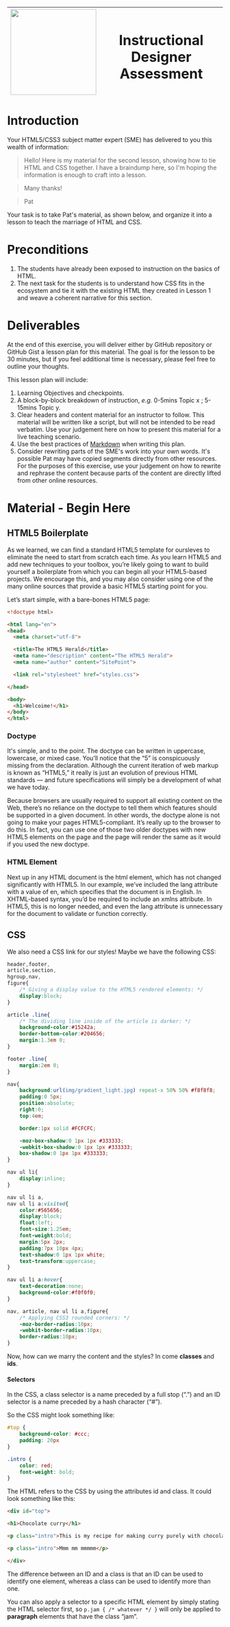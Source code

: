 | <img src="https://gist.githubusercontent.com/sonylnagale/062b13463394c162fe4fb7227b1a0675/raw/c0798c35ab0315db9611c66b85b1250f5f38011c/skills-gap.png" width="200px"/> | <h1>Instructional Designer Assessment</h1> |
|---|---|


# Introduction

Your HTML5/CSS3 subject matter expert (SME) has delivered to you this wealth of information:

> Hello! Here is my material for the second lesson, showing how to tie HTML and CSS together. I have a braindump here, so I'm hoping the information is enough to craft into a lesson.

> Many thanks!

> Pat

Your task is to take Pat's material, as shown below, and organize it into a lesson to teach the marriage of HTML and CSS.

# Preconditions

1. The students have already been exposed to instruction on the basics of HTML.
1. The next task for the students is to understand how CSS fits in the ecosystem and tie it with the existing HTML they created in Lesson 1 and weave a coherent narrative for this section.

# Deliverables

At the end of this exercise, you will deliver either by GitHub repository or GitHub Gist a lesson plan for this material. The goal is for the lesson to be 30 minutes, but if you feel additional time is necessary, please feel free to outline your thoughts.

This lesson plan will include:

1. Learning Objectives and checkpoints.
1. A block-by-block breakdown of instruction, _e.g._ 0-5mins Topic x ; 5-15mins Topic y.
1. Clear headers and content material for an instructor to follow. This material will be written like a script, but will not be intended to be read verbatim. Use your judgement here on how to present this material for a live teaching scenario.
1. Use the best practices of [Markdown](https://www.markdownguide.org/cheat-sheet/) when writing this plan.
1. Consider rewriting parts of the SME's work into your own words. It's possible Pat may have copied segments directly from other resources. For the purposes of this exercise, use your judgement on how to rewrite and rephrase the content because parts of the content are directly lifted from other online resources.

# Material - Begin Here

## HTML5 Boilerplate

As we learned, we can find a standard HTML5 template for oursleves to eliminate the need to start from scratch each time. As you learn HTML5 and add new techniques to your toolbox, you’re likely going to want to build yourself a boilerplate from which you can begin all your HTML5-based projects. We encourage this, and you may also consider using one of the many online sources that provide a basic HTML5 starting point for you.

Let’s start simple, with a bare-bones HTML5 page:

```HTML
<!doctype html>

<html lang="en">
<head>
  <meta charset="utf-8">

  <title>The HTML5 Herald</title>
  <meta name="description" content="The HTML5 Herald">
  <meta name="author" content="SitePoint">

  <link rel="stylesheet" href="styles.css">

</head>

<body>
  <h1>Welcoime!</h1>
</body>
</html>
```

### Doctype

It's simple, and to the point. The doctype can be written in uppercase, lowercase, or mixed case. You’ll notice that the “5” is conspicuously missing from the declaration. Although the current iteration of web markup is known as “HTML5,” it really is just an evolution of previous HTML standards — and future specifications will simply be a development of what we have today.

Because browsers are usually required to support all existing content on the Web, there’s no reliance on the doctype to tell them which features should be supported in a given document. In other words, the doctype alone is not going to make your pages HTML5-compliant. It’s really up to the browser to do this. In fact, you can use one of those two older doctypes with new HTML5 elements on the page and the page will render the same as it would if you used the new doctype.

### HTML Element

Next up in any HTML document is the html element, which has not changed significantly with HTML5. In our example, we’ve included the lang attribute with a value of en, which specifies that the document is in English. In XHTML-based syntax, you’d be required to include an xmlns attribute. In HTML5, this is no longer needed, and even the lang attribute is unnecessary for the document to validate or function correctly.

## CSS

We also need a CSS link for our styles! Maybe we have the following CSS:

```CSS
header,footer,
article,section,
hgroup,nav,
figure{
    /* Giving a display value to the HTML5 rendered elements: */
    display:block;
}

article .line{
    /* The dividing line inside of the article is darker: */
    background-color:#15242a;
    border-bottom-color:#204656;
    margin:1.3em 0;
}

footer .line{
    margin:2em 0;
}

nav{
    background:url(img/gradient_light.jpg) repeat-x 50% 50% #f8f8f8;
    padding:0 5px;
    position:absolute;
    right:0;
    top:4em;

    border:1px solid #FCFCFC;

    -moz-box-shadow:0 1px 1px #333333;
    -webkit-box-shadow:0 1px 1px #333333;
    box-shadow:0 1px 1px #333333;
}

nav ul li{
    display:inline;
}

nav ul li a,
nav ul li a:visited{
    color:#565656;
    display:block;
    float:left;
    font-size:1.25em;
    font-weight:bold;
    margin:5px 2px;
    padding:7px 10px 4px;
    text-shadow:0 1px 1px white;
    text-transform:uppercase;
}

nav ul li a:hover{
    text-decoration:none;
    background-color:#f0f0f0;
}

nav, article, nav ul li a,figure{
    /* Applying CSS3 rounded corners: */
    -moz-border-radius:10px;
    -webkit-border-radius:10px;
    border-radius:10px;
}
```

Now, how can we marry the content and the styles? In come **classes** and **ids**.

#### Selectors

In the CSS, a class selector is a name preceded by a full stop (“.”) and an ID selector is a name preceded by a hash character (“#”).

So the CSS might look something like:

```CSS
#top {
    background-color: #ccc;
    padding: 20px
}

.intro {
    color: red;
    font-weight: bold;
}
```

The HTML refers to the CSS by using the attributes id and class. It could look something like this:


```HTML
<div id="top">

<h1>Chocolate curry</h1>

<p class="intro">This is my recipe for making curry purely with chocolate</p>

<p class="intro">Mmm mm mmmmm</p>

</div>
```

The difference between an ID and a class is that an ID can be used to identify one element, whereas a class can be used to identify more than one.

You can also apply a selector to a specific HTML element by simply stating the HTML selector first, so `p.jam { /* whatever */ }` will only be applied to **paragraph** elements that have the class “jam”.
